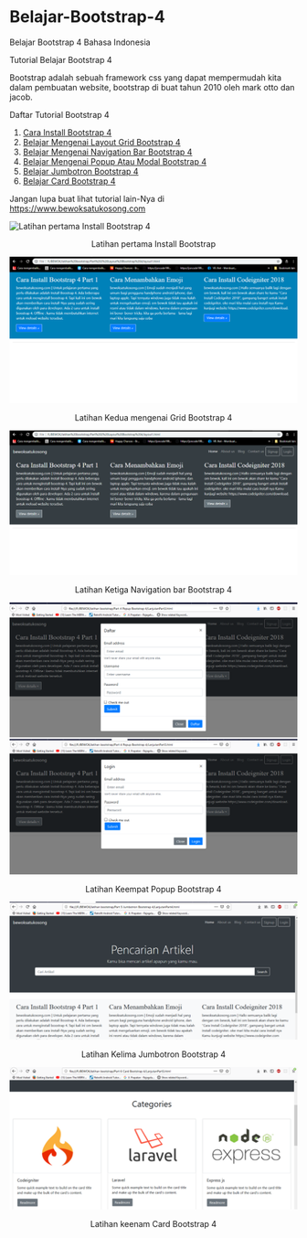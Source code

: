 # Belajar-Bootstrap-4
Belajar Bootstrap 4 Bahasa Indonesia 

Tutorial Belajar Bootstrap 4 

Bootstrap adalah sebuah framework css yang dapat mempermudah kita dalam pembuatan website, bootstrap di buat tahun 2010 oleh mark otto dan jacob.

Daftar Tutorial Bootstrap 4 
1. [Cara Install Bootstrap 4 ](https://www.bewoksatukosong.com/2019/02/cara-install-bootstrap-4-part-1.html)
2. [Belajar Mengenai Layout Grid Bootstrap 4 ](https://www.bewoksatukosong.com/2019/02/cara-memahami-layout-bootstrap-4-part-2.html)
3. [Belajar Mengenai Navigation Bar Bootstrap 4 ](https://www.bewoksatukosong.com/2019/02/belajar-navigation-bar-bootstrap4.html)
4. [Belajar Mengenai Popup Atau Modal Bootstrap 4 ](https://www.bewoksatukosong.com/2019/03/belajar-menggunakan-pop-up-atau-modal-bootstrap-4.html)
5. [Belajar Jumbotron Bootstrap 4 ](https://www.bewoksatukosong.com/2019/03/belajar-menggunakan-jumbotron-bootstrap-4.html)
6. [Belajar Card Bootstrap 4 ](https://www.bewoksatukosong.com/2019/03/belajar-menggunakan-card-part-6-bootstrap.html)

Jangan lupa buat lihat tutorial lain-Nya di 
https://www.bewoksatukosong.com

![Latihan pertama Install Bootstrap 4](https://github.com/geraldprambudi/Belajar-Bootstrap-4/blob/master/Part%201%20Install%20Bootstrap%204/Screenshot_1.png "Latihan pertama Install Bootstrap")
<p align="center">
  Latihan pertama Install Bootstrap
</p>

![Latihan Kedua Grid Bootstrap 4](https://github.com/geraldprambudi/Belajar-Bootstrap-4/blob/master/Part%202%20Layout%20Bootstrap%204/Screenshot%20Latihan%20Part%202/3.png "Latihan kedua mengenai grid bootstrap")
<p align="center">
  Latihan Kedua mengenai Grid Bootstrap 4
</p>

![Latihan Ketiga Navigation bar Bootstrap 4](https://github.com/geraldprambudi/Belajar-Bootstrap-4/blob/master/Part%203%20Navigation%20Bar%20Bootstrap%204/Screenshot%20Latihan%20Part%203/4.png "Latihan Ketiga Navigation bar Bootstrap 4")
<p align="center">
  Latihan Ketiga Navigation bar Bootstrap 4
</p>

![Latihan Keempat Popup atau Modal Bootstrap 4](https://github.com/geraldprambudi/Belajar-Bootstrap-4/blob/master/Part%204%20Popup%20Bootstrap%204/screenshot%20part%204%20bootstrap%20popup/10.png "Latihan Keempat Popup Bootstrap 4")
![Latihan Keempat Popup atau Modal Bootstrap 4](https://github.com/geraldprambudi/Belajar-Bootstrap-4/blob/master/Part%204%20Popup%20Bootstrap%204/screenshot%20part%204%20bootstrap%20popup/11.png "Latihan Keempat Popup Bootstrap 4")
<p align="center">
  Latihan Keempat Popup Bootstrap 4
</p>

![Latihan Kelima Jumbotron Bootstrap 4](https://github.com/geraldprambudi/Belajar-Bootstrap-4/blob/master/Part%205%20Jumbotron%20Bootstrap%204/screenshot%20part%204%20bootstrap%20popup/6.png "Latihan Kelima Jumbotron Bootstrap 4")
<p align="center">
  Latihan Kelima Jumbotron Bootstrap 4
</p>

![Latihan keenam Card Bootstrap 4](https://github.com/geraldprambudi/Belajar-Bootstrap-4/blob/master/Part%206%20Card%20Bootstrap%204/Screenshot%20Part%206%20Card%20Bootstrap%204/5.png "Latihan keenam Card Bootstrap 4")
<p align="center">
  Latihan keenam Card Bootstrap 4
</p>
